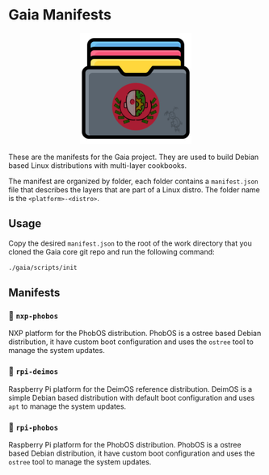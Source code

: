 # Gaia Manifests

<p align="center">
    <img src="./.assets/repo.png" height="220" />
</p>

These are the manifests for the Gaia project. They are used to build Debian based Linux distributions with multi-layer cookbooks.

The manifest are organized by folder, each folder contains a `manifest.json` file that describes the layers that are part of a Linux distro. The folder name is the `<platform>-<distro>`.


## Usage

Copy the desired `manifest.json` to the root of the work directory that you cloned the Gaia core git repo and run the following command:

```bash
./gaia/scripts/init
```

## Manifests

### 📁 `nxp-phobos`

NXP platform for the PhobOS distribution. PhobOS is a ostree based Debian distribution, it have custom boot configuration and uses the `ostree` tool to manage the system updates.

### 📁 `rpi-deimos`

Raspberry Pi platform for the DeimOS reference distribution. DeimOS is a simple Debian based distribution with default boot configuration and uses `apt` to manage the system updates.

### 📁 `rpi-phobos`

Raspberry Pi platform for the PhobOS distribution. PhobOS is a ostree based Debian distribution, it have custom boot configuration and uses the `ostree` tool to manage the system updates.
